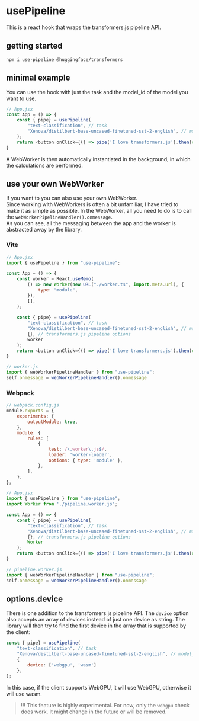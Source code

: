 # usePipeline

This is a react hook that wraps the transformers.js pipeline API.

## getting started
```
npm i use-pipeline @huggingface/transformers
```

## minimal example
You can use the hook with just the task and the model_id of the model you want to use. 
```javascript
// App.jsx
const App = () => {
    const { pipe} = usePipeline(
        "text-classification", // task
        "Xenova/distilbert-base-uncased-finetuned-sst-2-english", // model_id
    );
    return <button onClick={() => pipe('I love transformers.js').then(console.log)}>run</button>;
}
```
A WebWorker is then automatically instantiated in the background, in which the calculations are performed.

## use your own WebWorker

If you want to you can also use your own WebWorker.  
Since working with WebWorkers is often a bit unfamiliar, I have tried to make it as simple as possible. In the WebWorker, all you need to do is to call the `webWorkerPipelineHandler().onmessage`.  
As you can see, all the messaging between the app and the worker is abstracted away by the library.

### Vite

```javascript
// App.jsx
import { usePipeline } from "use-pipeline";

const App = () => {
    const worker = React.useMemo(
        () => new Worker(new URL("./worker.ts", import.meta.url), {
            type: "module",
        }),
        [],
    );
    
    const { pipe} = usePipeline(
        "text-classification", // task
        "Xenova/distilbert-base-uncased-finetuned-sst-2-english", // model_id
        {}, // transformers.js pipeline options
        worker
    );
    return <button onClick={() => pipe('I love transformers.js').then(console.log)}>run</button>;
}
```
```javascript
// worker.js
import { webWorkerPipelineHandler } from "use-pipeline";
self.onmessage = webWorkerPipelineHandler().onmessage
```
### Webpack

```javascript
// webpack.config.js
module.exports = {
    experiments: {
        outputModule: true,
    },
    module: {
        rules: [
            {
                test: /\.worker\.js$/,
                loader: 'worker-loader',
                options: { type: 'module' },
            },
        ],
    },
};

````

```javascript
// App.jsx
import { usePipeline } from "use-pipeline";
import Worker from './pipeline.worker.js';

const App = () => {
    const { pipe} = usePipeline(
        "text-classification", // task
        "Xenova/distilbert-base-uncased-finetuned-sst-2-english", // model_id
        {}, // transformers.js pipeline options
        Worker
    );
    return <button onClick={() => pipe('I love transformers.js').then(console.log)}>run</button>;
}
```
```javascript
// pipeline.worker.js
import { webWorkerPipelineHandler } from "use-pipeline";
self.onmessage = webWorkerPipelineHandler().onmessage
```

## options.device
There is one addition to the transformers.js pipeline API. The `device` option also accepts an array of devices instead of just one device as string. The library will then try to find the first device in the array that is supported by the client: 
```javascript
const { pipe} = usePipeline(
    "text-classification", // task
    "Xenova/distilbert-base-uncased-finetuned-sst-2-english", // model_id
    {
        device: ['webgpu', 'wasm']
    },
);
```

In this case, if the client supports WebGPU, it will use WebGPU, otherwise it will use wasm.

> !!! This feature is highly experimental. For now, only the `webgpu` check does work. It might change in the future or will be removed.